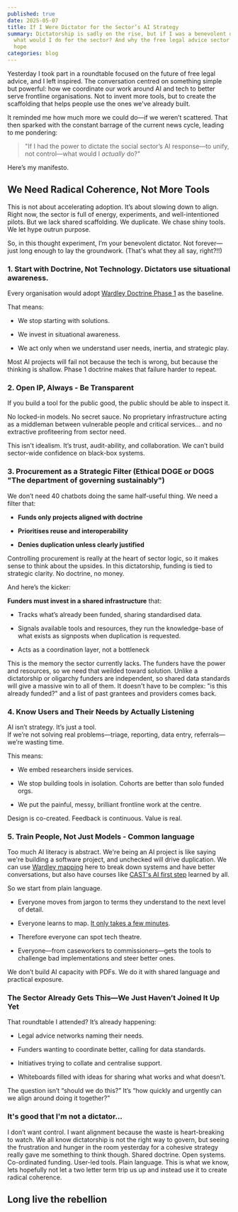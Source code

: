 ```yaml
---
published: true
date: 2025-05-07
title: If I Were Dictator for the Sector’s AI Strategy
summary: Dictatorship is sadly on the rise, but if I was a benevolent dictator,
  what would I do for the sector? And why the free legal advice sector gave me
  hope
categories: blog
---
```

Yesterday I took part in a roundtable focused on the future of free legal advice, and I left inspired. The conversation centred on something simple but powerful: how we coordinate our work around AI and tech to better serve frontline organisations. Not to invent more tools, but to create the scaffolding that helps people use the ones we've already built.

It reminded me how much more we could do—if we weren’t scattered. That then sparked with the constant barrage of the current news cycle, leading to me pondering:

> "If I had the power to dictate the social sector’s AI response—to unify, not control—what would I _actually_ do?"

Here’s my manifesto.

## **We Need Radical Coherence, Not More Tools**

This is not about accelerating adoption. It’s about slowing down to align. Right now, the sector is full of energy, experiments, and well-intentioned pilots. But we lack shared scaffolding. We duplicate. We chase shiny tools. We let hype outrun purpose.

So, in this thought experiment, I’m your benevolent dictator. Not forever—just long enough to lay the groundwork. (That's what they all say, right?!!)

### **1\. Start with Doctrine, Not Technology. Dictators use situational awareness.**

Every organisation would adopt [Wardley Doctrine Phase 1](https://learnwardleymapping.com/doctrine/) as the baseline.

That means:

*   We stop starting with solutions.
    
*   We invest in situational awareness.
    
*   We act only when we understand user needs, inertia, and strategic play.
    

Most AI projects will fail not because the tech is wrong, but because the thinking is shallow. Phase 1 doctrine makes that failure harder to repeat.

### **2\. Open IP, Always - Be Transparent**

If you build a tool for the public good, the public should be able to inspect it.

No locked-in models. No secret sauce. No proprietary infrastructure acting as a middleman between vulnerable people and critical services... and no extractive profiteering from sector need.

This isn't idealism. It’s trust, audit-ability, and collaboration. We can’t build sector-wide confidence on black-box systems.

### **3\. Procurement as a Strategic Filter (Ethical DOGE or DOGS "The department of governing sustainably")**

We don’t need 40 chatbots doing the same half-useful thing. We need a filter that:

*   **Funds only projects aligned with doctrine**
    
*   **Prioritises reuse and interoperability**
    
*   **Denies duplication unless clearly justified**
    

Controlling procurement is really at the heart of sector logic, so it makes sense to think about the upsides. In this dictatorship, funding is tied to strategic clarity. No doctrine, no money.

And here’s the kicker:

**Funders must invest in a shared infrastructure** that:

*   Tracks what’s already been funded, sharing standardised data.
    
*   Signals available tools and resources, they run the knowledge-base of what exists as signposts when duplication is requested.
    
*   Acts as a coordination layer, not a bottleneck
    

This is the memory the sector currently lacks. The funders have the power and resources, so we need that weilded toward solution. Unlike a dictatorship or oligarchy funders are independent, so shared data standards will give a massive win to all of them. It doesn't have to be complex: "is this already funded?" and a list of past grantees and providers comes back.

### **4\. Know Users and Their Needs by Actually Listening**

AI isn’t strategy. It’s just a tool.  
If we’re not solving real problems—triage, reporting, data entry, referrals—we’re wasting time.

This means:

*   We embed researchers inside services.
    
*   We stop building tools in isolation. Cohorts are better than solo funded orgs.
    
*   We put the painful, messy, brilliant frontline work at the centre.
    

Design is co-created. Feedback is continuous. Value is real.

### **5\. Train People, Not Just Models - Common language**

Too much AI literacy is abstract. We're being an AI project is like saying we're building a software project, and unchecked will drive duplication. We can use [Wardley mapping](https://learnwardleymapping.com/) here to break down systems and have better conversations, but also have courses like [CAST's AI first step](https://www.wearecast.org.uk/our-work/free-digital-resources/getting-started-with-ai-a-free-self-serve-course/) learned by all.

So we start from plain language.

*   Everyone moves from jargon to terms they understand to the next level of detail.
    
*   Everyone learns to map. [It only takes a few minutes](https://learnwardleymapping.com/).
    
*   Therefore everyone can spot tech theatre.
    
*   Everyone—from caseworkers to commissioners—gets the tools to challenge bad implementations and steer better ones.
    

We don’t build AI capacity with PDFs. We do it with shared language and practical exposure.

### **The Sector Already Gets This—We Just Haven’t Joined It Up Yet**

That roundtable I attended? It’s already happening:

*   Legal advice networks naming their needs.
    
*   Funders wanting to coordinate better, calling for data standards.
    
*   Initiatives trying to collate and centralise support.
    
*   Whiteboards filled with ideas for sharing what works and what doesn’t.
    

The question isn’t “should we do this?” It’s “how quickly and urgently can we align around doing it together?”

### **It's good that I'm not a dictator...**

I don’t want control. I want alignment because the waste is heart-breaking to watch. We all know dictatorship is not the right way to govern, but seeing the frustration and hunger in the room yesterday for a cohesive strategy really gave me something to think though. Shared doctrine. Open systems. Co-ordinated funding. User-led tools. Plain language. This is what we know, lets hopefully not let a two letter term trip us up and instead use it to create radical coherence.

## Long live the rebellion
